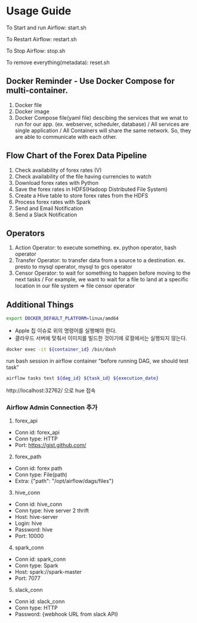 # Usage Guide

To Start and run Airflow: start.sh

To Restart Airflow: restart.sh

To Stop Airflow: stop.sh

To remove everything(metadata): reset.sh

## Docker Reminder - Use Docker Compose for multi-container.

1. Docker file
2. Docker image
3. Docker Compose file(yaml file) descibing the services that we wnat to run for our app. (ex. webserver, scheduler, database)
   / All services are single application / All Containers will share the same network. So, they are able to communicate with each other.

## Flow Chart of the Forex Data Pipeline

1. Check availability of forex rates (V)
2. Check availability of the file having currencies to watch
3. Download forex rates with Python
4. Save the forex rates in HDFS(Hadoop Distributed File System)
5. Create a Hive table to store forex rates from the HDFS
6. Process forex rates with Spark
7. Send and Email Notification
8. Send a Slack Notification

## Operators

1. Action Operator: to execute something. ex. python operator, bash operator
2. Transfer Operator: to transfer data from a source to a destination. ex. presto to mysql operator, mysql to gcs operator
3. Censor Operator: to wait for something to happen before moving to the next tasks / For example, we want to wait for a file to land at a specific location in our file system => file censor operator

## Additional Things

```bash
export DOCKER_DEFAULT_PLATFORM=linux/amd64
```

- Apple 칩 이슈로 위의 명령어를 실행해야 한다.
- 클라우드 서버에 맞춰서 이미지를 빌드한 것이기에 로컬에서는 실행되지 않는다.

```bash
docker exec -it ${container_id} /bin/dash
```

run bash session in airflow container
"before running DAG, we should test task"

```bash
airflow tasks test ${dag_id} ${task_id} ${execution_date}
```

http://localhost:32762/ 으로 hue 접속

### Airflow Admin Connection 추가

1. forex_api

- Conn id: forex_api
- Conn type: HTTP
- Port: https://gist.github.com/

2. forex_path

- Conn id: forex path
- Conn type: File(path)
- Extra: {"path": "/opt/airflow/dags/files"}

3. hive_conn

- Conn id: hive_conn
- Conn type: hive server 2 thrift
- Host: hive-server
- Login: hive
- Password: hive
- Port: 10000

4. spark_conn

- Conn id: spark_conn
- Conn type: Spark
- Host: spark://spark-master
- Port: 7077

5. slack_conn

- Conn id: slack_conn
- Conn type: HTTP
- Password: {webhook URL from slack API}
